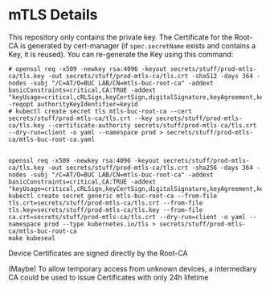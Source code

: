 # mTLS Details

This repository only contains the private key. The Certificate for the Root-CA is generated by cert-manager (if `spec.secretName` exists and contains a Key, it is reused). You can re-generate the Key using this command:

```shell
# openssl req -x509 -newkey rsa:4096 -keyout secrets/stuff/prod-mtls-ca/tls.key -out secrets/stuff/prod-mtls-ca/tls.crt -sha512 -days 364 -nodes -subj "/C=AT/O=BUC LAB/CN=mtls-buc-root-ca" -addext basicConstraints=critical,CA:TRUE -addext "keyUsage=critical,cRLSign,keyCertSign,digitalSignature,keyAgreement,keyEncipherment"  -reqopt authorityKeyIdentifier=keyid
# kubectl create secret tls mtls-buc-root-ca --cert secrets/stuff/prod-mtls-ca/tls.crt --key secrets/stuff/prod-mtls-ca/tls.key --certificate-authority secrets/stuff/prod-mtls-ca/tls.crt --dry-run=client -o yaml --namespace prod > secrets/stuff/prod-mtls-ca/mtls-buc-root-ca.yaml


openssl req -x509 -newkey rsa:4096 -keyout secrets/stuff/prod-mtls-ca/tls.key -out secrets/stuff/prod-mtls-ca/tls.crt -sha256 -days 364 -nodes -subj "/C=AT/O=BUC LAB/CN=mtls-buc-root-ca" -addext basicConstraints=critical,CA:TRUE -addext "keyUsage=critical,cRLSign,keyCertSign,digitalSignature,keyAgreement,keyEncipherment"
kubectl create secret generic mtls-buc-root-ca --from-file tls.crt=secrets/stuff/prod-mtls-ca/tls.crt --from-file tls.key=secrets/stuff/prod-mtls-ca/tls.key --from-file ca.crt=secrets/stuff/prod-mtls-ca/tls.crt --dry-run=client -o yaml --namespace prod --type kubernetes.io/tls > secrets/stuff/prod-mtls-ca/mtls-buc-root-ca
make kubeseal

```

Device Certificates are signed directly by the Root-CA

(Maybe) To allow temporary access from unknown devices, a intermediary CA could be used to issue Certificates with only 24h lifetime